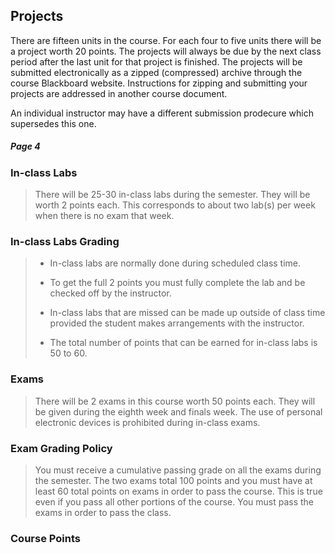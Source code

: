 ## Projects

There are fifteen units in the course. For each four to five units there will
be a project worth 20 points. The projects will always be due by the next
class period after the last unit for that project is finished.
The projects will be submitted electronically as a zipped (compressed) archive
through the course Blackboard website. Instructions for zipping and submitting
your projects are addressed in another course document.
</p>

An individual instructor may have a different submission prodecure
which supersedes this one.



##### Page 4

### **In-class Labs**

> There will be 25-30 in-class labs during the semester. They will be
> worth 2 points each. This corresponds to about two lab(s) per week
> when there is no exam that week.

### **In-class Labs Grading**

> *   In-class labs are normally done during scheduled class time.
> *   To get the full 2 points you must fully complete the lab and
> be checked off by the instructor.
> *   In-class labs that are missed can be made up outside of class
> time provided the student makes arrangements with the instructor.
> 
> *   The total number of points that can be earned for in-class
> labs is 50 to 60.

### Exams

> There will be 2 exams in this course worth 50 points each. They
> will be given during the eighth week and finals week. The use of
> personal electronic devices is prohibited during in-class exams.

### Exam Grading Policy

> You must receive a cumulative passing grade on all the exams
> during the semester. The two exams total 100 points and you must have
> at least 60 total points on exams in order to pass the course. This is
> true even if you pass all other portions of the course. You must pass the
> exams in order to pass the class.

### Course Points


